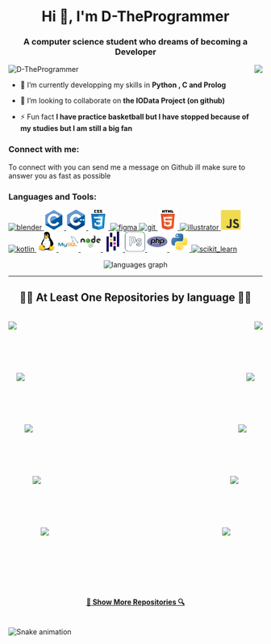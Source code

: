 <!--
**D-TheProgrammer/D-TheProgrammer** is a ✨ _special_ ✨ repository because its `README.md` (this file) appears on your GitHub profile.

Here are some ideas to get you started:

- 🔭 I’m currently working on ...
- 🌱 I’m currently learning ...
- 👯 I’m looking to collaborate on ...
- 🤔 I’m looking for help with ...
- 💬 Ask me about ...
- 📫 How to reach me: ...
- 😄 Pronouns: ...
- ⚡ Fun fact: ...
-->

<h1 align="center">Hi 👋, I'm D-TheProgrammer</h1>
<h3 align="center">A computer science student who dreams of becoming a Developer</h3>

<!-- Gif on the side -->
<img align="right" height="150" src="https://gifdb.com/images/high/animated-man-computer-coding-nae6mec378lsg1i3.gif"  />


<p align="left"> <img src="https://komarev.com/ghpvc/?username=D-TheProgrammer&label=Profile%20views&color=0e75b6&style=flat" alt="D-TheProgrammer" /> </p>

- 🌱 I’m currently developping my skills in **Python , C and Prolog**

- 👯 I’m looking to collaborate on **the IOData Project (on github)**

- ⚡ Fun fact **I have practice basketball but I have stopped because of my studies but I am still a big fan**

<h3 align="left">Connect with me:</h3>
<p align="left">
  To connect with you can send me a message on Github ill make sure to answer you as fast as possible 
</p>

<h3 align="left">Languages and Tools:</h3>
<p align="left"> <a href="https://www.blender.org/" target="_blank" rel="noreferrer"> <img src="https://download.blender.org/branding/community/blender_community_badge_white.svg" alt="blender" width="40" height="40"/> </a> <a href="https://www.cprogramming.com/" target="_blank" rel="noreferrer"> <img src="https://raw.githubusercontent.com/devicons/devicon/master/icons/c/c-original.svg" alt="c" width="40" height="40"/> </a> <a href="https://www.w3schools.com/cpp/" target="_blank" rel="noreferrer"> <img src="https://raw.githubusercontent.com/devicons/devicon/master/icons/cplusplus/cplusplus-original.svg" alt="cplusplus" width="40" height="40"/> </a> <a href="https://www.w3schools.com/css/" target="_blank" rel="noreferrer"> <img src="https://raw.githubusercontent.com/devicons/devicon/master/icons/css3/css3-original-wordmark.svg" alt="css3" width="40" height="40"/> </a> <a href="https://www.figma.com/" target="_blank" rel="noreferrer"> <img src="https://www.vectorlogo.zone/logos/figma/figma-icon.svg" alt="figma" width="40" height="40"/> </a> <a href="https://git-scm.com/" target="_blank" rel="noreferrer"> <img src="https://www.vectorlogo.zone/logos/git-scm/git-scm-icon.svg" alt="git" width="40" height="40"/> </a> <a href="https://www.w3.org/html/" target="_blank" rel="noreferrer"> <img src="https://raw.githubusercontent.com/devicons/devicon/master/icons/html5/html5-original-wordmark.svg" alt="html5" width="40" height="40"/> </a> <a href="https://www.adobe.com/in/products/illustrator.html" target="_blank" rel="noreferrer"> <img src="https://www.vectorlogo.zone/logos/adobe_illustrator/adobe_illustrator-icon.svg" alt="illustrator" width="40" height="40"/> </a> <a href="https://developer.mozilla.org/en-US/docs/Web/JavaScript" target="_blank" rel="noreferrer"> <img src="https://raw.githubusercontent.com/devicons/devicon/master/icons/javascript/javascript-original.svg" alt="javascript" width="40" height="40"/> </a> <a href="https://kotlinlang.org" target="_blank" rel="noreferrer"> <img src="https://www.vectorlogo.zone/logos/kotlinlang/kotlinlang-icon.svg" alt="kotlin" width="40" height="40"/> </a> <a href="https://www.linux.org/" target="_blank" rel="noreferrer"> <img src="https://raw.githubusercontent.com/devicons/devicon/master/icons/linux/linux-original.svg" alt="linux" width="40" height="40"/> </a> <a href="https://www.mysql.com/" target="_blank" rel="noreferrer"> <img src="https://raw.githubusercontent.com/devicons/devicon/master/icons/mysql/mysql-original-wordmark.svg" alt="mysql" width="40" height="40"/> </a> <a href="https://nodejs.org" target="_blank" rel="noreferrer"> <img src="https://raw.githubusercontent.com/devicons/devicon/master/icons/nodejs/nodejs-original-wordmark.svg" alt="nodejs" width="40" height="40"/> </a> <a href="https://pandas.pydata.org/" target="_blank" rel="noreferrer"> <img src="https://raw.githubusercontent.com/devicons/devicon/2ae2a900d2f041da66e950e4d48052658d850630/icons/pandas/pandas-original.svg" alt="pandas" width="40" height="40"/> </a> <a href="https://www.photoshop.com/en" target="_blank" rel="noreferrer"> <img src="https://raw.githubusercontent.com/devicons/devicon/master/icons/photoshop/photoshop-line.svg" alt="photoshop" width="40" height="40"/> </a> <a href="https://www.php.net" target="_blank" rel="noreferrer"> <img src="https://raw.githubusercontent.com/devicons/devicon/master/icons/php/php-original.svg" alt="php" width="40" height="40"/> </a> <a href="https://www.python.org" target="_blank" rel="noreferrer"> <img src="https://raw.githubusercontent.com/devicons/devicon/master/icons/python/python-original.svg" alt="python" width="40" height="40"/> </a> <a href="https://scikit-learn.org/" target="_blank" rel="noreferrer"> <img src="https://upload.wikimedia.org/wikipedia/commons/0/05/Scikit_learn_logo_small.svg" alt="scikit_learn" width="40" height="40"/> </a> </p>

<!-- Graph des langues-->
<div align="center">
  <img src="https://github-readme-stats.vercel.app/api/top-langs?username=D-TheProgrammer&locale=en&hide_title=false&layout=compact&card_width=320&langs_count=5&theme=dracula&hide_border=false" height="150" alt="languages graph"  />
</div>

---------------
###

<h2 align="center">👨‍💻 At Least One Repositories by language 👨‍💻</h2>
<br>
<div width="100%" align="center">
  <a align="left" href="https://github.com/D-TheProgrammer/Security-Image_Stegranography_python/" title="Image Steganography in Python"><img align="left" height="115" src="https://github-readme-stats.vercel.app/api/pin/?username=D-TheProgrammer&repo=Security-Image_Stegranography_python&theme=react&border_color=61dafb&border_radius=10">
</a>
  <a align="right" href="https://github.com/D-TheProgrammer/Projet_Sokoban_Solver_In_C" title="Projet_Sokoban_Solver_In_C"><img align="right" height="115" src="https://github-readme-stats.vercel.app/api/pin/?username=D-TheProgrammer&repo=Projet_Sokoban_Solver_In_C&theme=react&border_color=61dafb&border_radius=10"></a>
</div>
<br/><br/><br/><br/><br/><br/>

<div width="100%" align="center">
  <a align="left" href="https://github.com/D-TheProgrammer/Projet-CastlevaniaJS" title="Projet-CastlevaniaJS"><img align="left" height="115" src="https://github-readme-stats.vercel.app/api/pin/?username=D-TheProgrammer&repo=Projet-CastlevaniaJS&theme=react&border_color=61dafb&border_radius=10"></a>
  <a align="right" href="https://github.com/D-TheProgrammer/MISP_compiler" title="MISP_compiler"><img align="right" height="115" src="https://github-readme-stats.vercel.app/api/pin/?username=D-TheProgrammer&repo=MISP_compiler&theme=react&border_color=61dafb&border_radius=10"></a>
</div>
<br/><br/><br/><br/><br/><br/>

<div width="100%" align="center">
  <a align="left" href="https://github.com/D-TheProgrammer/Projet-Application_Mobile_in_Kotlin" title="Projet-Application_Mobile_in_Kotlin"><img align="left" height="115" src="https://github-readme-stats.vercel.app/api/pin/?username=D-TheProgrammer&repo=Projet-Application_Mobile_in_Kotlin&theme=react&border_color=61dafb&border_radius=10"></a>
  <a align="right" href="https://github.com/D-TheProgrammer/Projet_Ai_BigData_Clustering" title="Projet_Ai_BigData_Clustering"><img align="right" height="115" src="https://github-readme-stats.vercel.app/api/pin/?username=D-TheProgrammer&repo=Projet_Ai_BigData_Clustering&theme=react&border_color=61dafb&border_radius=10"></a>
</div>
<br/><br/><br/><br/><br/><br/>


<div width="100%" align="center">
  <a align="left" href="https://github.com/D-TheProgrammer/Projet_2D_Platformer_in_Godot" title="2D_Platformer_in_Godot"><img align="left" height="115" src="https://github-readme-stats.vercel.app/api/pin/?username=D-TheProgrammer&repo=Projet_2D_Platformer_in_Godot&theme=react&border_color=61dafb&border_radius=10"></a>
  <a align="right" href="https://github.com/D-TheProgrammer/Projet_Youtube_Replica_in_XML_XSL_HTML" title="Projet_Youtube_Replica_in_XML_XSL_HTML"><img align="right" height="115" src="https://github-readme-stats.vercel.app/api/pin/?username=D-TheProgrammer&repo=Projet_Youtube_Replica_in_XML_XSL_HTML&theme=react&border_color=61dafb&border_radius=10"></a>
</div>
<br/><br/><br/><br/><br/><br/>


<div width="100%" align="center">
  <a align="left" href="https://github.com/D-TheProgrammer/Game-3D_Visiting_HorrorHouse_in_ThreeJS" title="Game-3D_Visiting_HorrorHouse_in_ThreeJS"><img align="left" height="115" src="https://github-readme-stats.vercel.app/api/pin/?username=D-TheProgrammer&repo=Game-3D_Visiting_HorrorHouse_in_ThreeJS&theme=react&border_color=61dafb&border_radius=10"></a>
  <a align="right" href="https://github.com/D-TheProgrammer/Projet_Ecosystem_In_CPP" title="Projet_Ecosystem_In_CPP"><img align="right" height="115" src="https://github-readme-stats.vercel.app/api/pin/?username=D-TheProgrammer&repo=Projet_Ecosystem_In_CPP&theme=react&border_color=61dafb&border_radius=10"></a>
</div>
<br/><br/><br/><br/><br/><br/>


<br clear="both">

<h4 align="center">
  <a href="https://github.com/D-TheProgrammer?tab=repositories" title="Show Repositories">🔎 Show More Repositories 🔍</a>
</h4>



<br clear="both">

<img src="https://raw.githubusercontent.com/maurodesouza/maurodesouza/output/snake.svg" alt="Snake animation" />


###
